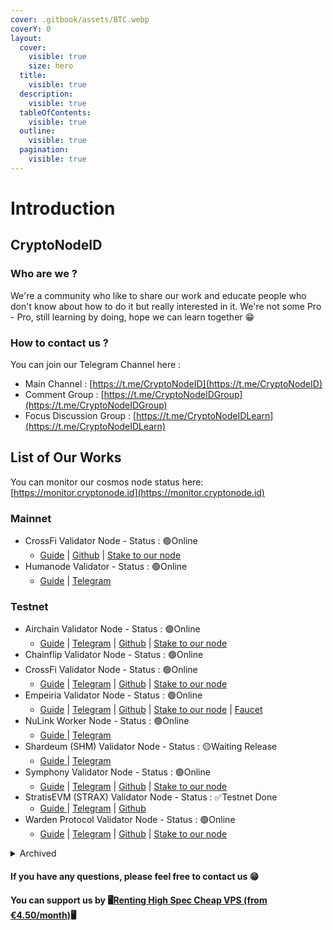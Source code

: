 ```yaml
---
cover: .gitbook/assets/BTC.webp
coverY: 0
layout:
  cover:
    visible: true
    size: hero
  title:
    visible: true
  description:
    visible: true
  tableOfContents:
    visible: true
  outline:
    visible: true
  pagination:
    visible: true
---
```


# Introduction

## CryptoNodeID

### Who are we ?

We're a community who like to share our work and educate people who don't know about how to do it but really interested in it. We're not some Pro - Pro, still learning by doing, hope we can learn together 😁

### How to contact us ?

You can join our Telegram Channel here :

* Main Channel : [https://t.me/CryptoNodeID](https://t.me/CryptoNodeID)
* Comment Group : [https://t.me/CryptoNodeIDGroup](https://t.me/CryptoNodeIDGroup)
* Focus Discussion Group : [https://t.me/CryptoNodeIDLearn](https://t.me/CryptoNodeIDLearn)

## List of Our Works

You can monitor our cosmos node status here: [https://monitor.cryptonode.id](https://monitor.cryptonode.id)

### Mainnet

* <img src=".gitbook/assets/CrossFi Logo.png" alt="" data-size="line">CrossFi Validator Node - Status : 🟢Online
  * [Guide](mainnet/crossfi/) | [Github](https://github.com/CryptoNodeID/crossfi) | [Stake to our node](https://explorer.cryptonode.id/crossfi/staking/mxvaloper1r4c4ggz5t643kqgnjt9jww42lzfy03ktusuduc)
* <img src=".gitbook/assets/humanode.png" alt="" data-size="line">Humanode Validator - Status : 🟢Online
  * [Guide](mainnet/humanode/) | [Telegram](https://t.me/CryptoNodeID/77)

### Testnet

* <img src=".gitbook/assets/airchain.png" alt="" data-size="line">Airchain Validator Node - Status : 🟢Online
  * [Guide](testnet/airchain/) | [Telegram](https://t.me/CryptoNodeID/171) | [Github](https://github.com/CryptoNodeID/airchain) | [Stake to our node](https://testnet.cryptonode.id/airchain/staking/airvaloper1dyh6jg3xg3uhaypk2qwnsetmvtgd07apgjqxjh)
* <img src=".gitbook/assets/chainflip.png" alt="" data-size="line">Chainflip Validator Node - Status : 🟢Online
* <img src=".gitbook/assets/CrossFi Logo (1).png" alt="" data-size="line">CrossFi Validator Node - Status : 🟢Online
  * [Guide](testnet/crossfi/) | [Telegram](https://t.me/CryptoNodeID/44) | [Github](https://github.com/CryptoNodeID/crossfi) | [Stake to our node](https://testnet.cryptonode.id/crossfi/staking/mxvaloper17rcy08cjnwsagglylmclfx85j8ss9lepvd4jdu)
* Empeiria Validator Node - Status : 🟢Online
  * [Guide](testnet/empe-chain/) | [Telegram](https://t.me/CryptoNodeID/305) | [Github](https://github.com/CryptoNodeID/empe-chain) | [Stake to our node](https://testnet.cryptonode.id/empe/staking/empevaloper1vs2wljsf6qg6mgwjr7zfgmp0w8525wupp3f3p7) | [Faucet](https://testnet.cryptonode.id/empe/faucet)
* <img src=".gitbook/assets/image (2) (1).png" alt="" data-size="line">NuLink Worker Node - Status : 🟢Online
  * [Guide ](testnet/nulink.md)| [Telegram](https://t.me/CryptoNodeID/21)
* <img src=".gitbook/assets/shardeum.png" alt="" data-size="line">Shardeum (SHM) Validator Node - Status : 🟡Waiting Release
  * [Guide ](testnet/shardeum.md)| [Telegram](https://t.me/CryptoNodeID/9)
* Symphony Validator Node - Status : 🟢Online
  * [Guide](testnet/symphony/) | [Telegram](https://t.me/CryptoNodeID/306) | [Github](https://github.com/CryptoNodeID/symphony) | [Stake to our node](https://testnet.cryptonode.id/symphony/staking/symphonyvaloper1swayw9a9wa97gpw4xye37dvektzsfq6h9vf9y7)
* <img src=".gitbook/assets/image (1) (1) (1).png" alt="" data-size="line">StratisEVM (STRAX) Validator Node - Status : ✅Testnet Done
  * [Guide ](archived/stratis-evm.md)| [Telegram](https://t.me/CryptoNodeID/8) | [Github](https://github.com/CryptoNodeID/stratisEVM)
* <img src=".gitbook/assets/warden.png" alt="" data-size="line">Warden Protocol Validator Node - Status : 🟢Online
  * [Guide](testnet/warden-protocol/) | [Telegram](https://t.me/CryptoNodeID/126) | [Github](https://github.com/CryptoNodeID/warden) | [Stake to our node](https://testnet.cryptonode.id/warden/staking/wardenvaloper1snltatg5pwrukrlpxy4zwerqds7za8txgl6jeq)



<details>

<summary>Archived</summary>

* <img src=".gitbook/assets/galactica.png" alt="" data-size="line">Galactica Validator Node - Status : 🔴Dropped (no allocation)
  * [Guide](archived/galactica/) | [Telegram](https://t.me/CryptoNodeID/144) | [Github](https://github.com/CryptoNodeID/galactica) | [Stake to our node](https://testnet.cryptonode.id/galactica/staking/galavaloper1dtnwm55x8mhjjxghcnrz45082dw98q87zufd4t)
* <img src=".gitbook/assets/image.png" alt="" data-size="line">Initia Validator Node - Status : 🔴Dropped (no allocation)
  * [Guide](archived/initia/) | [Telegram](https://t.me/CryptoNodeID/184) | [Github](https://github.com/CryptoNodeID/initia) | [Stake to our node](https://app.testnet.initia.xyz/validator/initvaloper1unsxpj424zdp97hps29wdwhu9uhl4ec5kwm5wm)
* <img src=".gitbook/assets/mantra (2).png" alt="" data-size="line">Mantrachain Validator Node - Status : 🔴Dropped (no allocation)
  * [Guide](archived/mantrachain/) | [Telegram](https://t.me/CryptoNodeID/121) | [Github](https://github.com/CryptoNodeID/mantrachain) | [Stake to our node](https://testnet.cryptonode.id/mantrachain/staking/mantravaloper1r4u3pr2c4vcjwehvw6u56t98zducjsy7qzy0z7)
* <img src=".gitbook/assets/sideprotocol.png" alt="" data-size="line">Side Protocol Validator Node - Status : 🔴Dropped (no allocation)
  * [Guide ](archived/side-protocol/)| [Telegram](https://t.me/CryptoNodeID/24) | [Github](https://github.com/CryptoNodeID/side) | [Stake to our node](https://testnet.cryptonode.id/side/staking/bcvaloper1v78p2r3swe46ygjey2dt57pmpsgl2nl25kzrv5)

</details>

#### If you have any questions, please feel free to contact us 😁

#### You can support us by 🖥️[Renting High Spec Cheap VPS (from €4.50/month)](https://www.jdoqocy.com/4q65iqzwqyDFEFFELFINDFHIMIHNM?sid=telegram)🖥️
